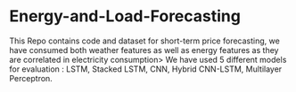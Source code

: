 # Energy-and-Load-Forecasting
This Repo contains code and dataset for short-term price forecasting, we have consumed both weather features as well as energy features as they are correlated in electricity consumption>
We have used 5 different models for evaluation : LSTM, Stacked LSTM, CNN, Hybrid CNN-LSTM, Multilayer Perceptron.
